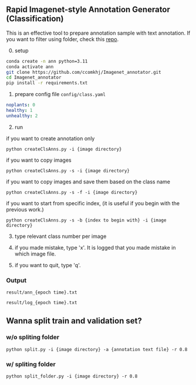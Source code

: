 ## Rapid Imagenet-style Annotation Generator (Classification)

This is an effective tool to prepare annotation sample with text annotation.
If you want to filter using folder, check this [repo](https://github.com/ccomkhj/filterObjs).

0. setup
```bash
conda create -n ann python=3.11
conda activate ann
git clone https://github.com/ccomkhj/Imagenet_annotator.git
cd Imagenet_annotator
pip install -r requirements.txt
```

1. prepare config file
`config/class.yaml`
```yaml
noplants: 0
healthy: 1
unhealthy: 2
```

2. run

if you want to create annotation only

`python createClsAnns.py -i {image directory}`

if you want to copy images

`python createClsAnns.py -s -i {image directory}`

if you want to copy images and save them based on the class name

`python createClsAnns.py -s -f -i {image directory}`

if you want to start from specific index, (it is useful if you begin with the previous work.)

`python createClsAnns.py -s -b {index to begin with} -i {image directory}`

3. type relevant class number per image

4. if you made mistake, type 'x'. It is logged that you made mistake in which image file.

5. if you want to quit, type 'q'.

### Output
`result/ann_{epoch time}.txt`

`result/log_{epoch time}.txt`


## Wanna split train and validation set?

### w/o spliting folder
`python split.py -i {image directory} -a {annotation text file} -r 0.8`

### w/ spliting folder
`python split_folder.py -i {image directory} -r 0.8`
